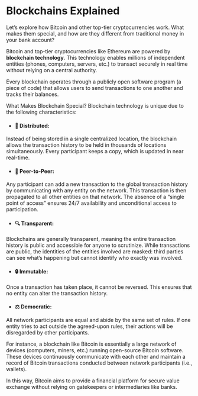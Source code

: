 # Blockchains Explained
Let’s explore how Bitcoin and other top-tier cryptocurrencies work. What makes them special, and how are they different from traditional money in your bank account?

Bitcoin and top-tier cryptocurrencies like Ethereum are powered by **blockchain technology**. This technology enables millions of independent entities (phones, computers, servers, etc.) to transact securely in real time without relying on a central authority.

Every blockchain operates through a publicly open software program (a piece of code) that allows users to send transactions to one another and tracks their balances.

What Makes Blockchain Special?
Blockchain technology is unique due to the following characteristics:

- #### 📡 Distributed:
Instead of being stored in a single centralized location, the blockchain allows the transaction history to be held in thousands of locations simultaneously. Every participant keeps a copy, which is updated in near real-time.

- #### 🔗 Peer-to-Peer:
Any participant can add a new transaction to the global transaction history by communicating with any entity on the network. This transaction is then propagated to all other entities on that network. The absence of a “single point of access” ensures 24/7 availability and unconditional access to participation.

- #### 🔍 Transparent:
Blockchains are generally transparent, meaning the entire transaction history is public and accessible for anyone to scrutinize. While transactions are public, the identities of the entities involved are masked: third parties can see what’s happening but cannot identify who exactly was involved.

- #### 🔒 Immutable:
Once a transaction has taken place, it cannot be reversed. This ensures that no entity can alter the transaction history.

- #### ⚖️ Democratic:
All network participants are equal and abide by the same set of rules. If one entity tries to act outside the agreed-upon rules, their actions will be disregarded by other participants.

For instance, a blockchain like Bitcoin is essentially a large network of devices (computers, miners, etc.) running open-source Bitcoin software. These devices continuously communicate with each other and maintain a record of Bitcoin transactions conducted between network participants (i.e., wallets).

In this way, Bitcoin aims to provide a financial platform for secure value exchange without relying on gatekeepers or intermediaries like banks.